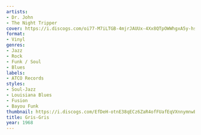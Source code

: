 ```yaml
---
artists:
- Dr. John
- The Night Tripper
cover: https://i.discogs.com/oi77-M7iLTGB-4mjrJAUUx-4Xx8QTpOWWhgxA5y-hs0/rs:fit/g:sm/q:90/h:600/w:600/czM6Ly9kaXNjb2dz/LWRhdGFiYXNlLWlt/YWdlcy9SLTc4NDIw/NjAtMTQ0OTk1NTI2/MS03ODEzLmpwZWc.jpeg
format:
- Vinyl
genres:
- Jazz
- Rock
- Funk / Soul
- Blues
labels:
- ATCO Records
styles:
- Soul-Jazz
- Louisiana Blues
- Fusion
- Bayou Funk
thumbnail: https://i.discogs.com/EfDeH-otnE38qECz6ZaR4ofFUafEqVXnnymnwEJUb7o/rs:fit/g:sm/q:40/h:150/w:150/czM6Ly9kaXNjb2dz/LWRhdGFiYXNlLWlt/YWdlcy9SLTc4NDIw/NjAtMTQ0OTk1NTI2/MS03ODEzLmpwZWc.jpeg
title: Gris-Gris
year: 1968
---
```

